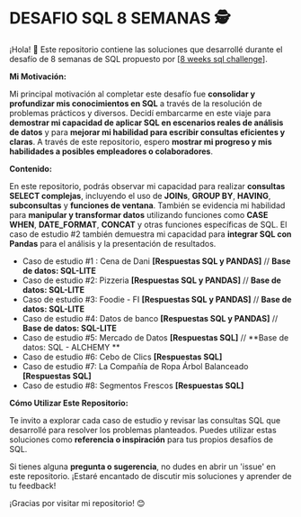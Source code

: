 # **DESAFIO SQL 8 SEMANAS** 🕵️

¡Hola! 👋 Este repositorio contiene las soluciones que desarrollé durante el desafío de 8 semanas de SQL propuesto por [[8 weeks sql challenge](https://8weeksqlchallenge.com/)].

**Mi Motivación:**

Mi principal motivación al completar este desafío fue **consolidar y profundizar mis conocimientos en SQL** a través de la resolución de problemas prácticos y diversos. Decidí embarcarme en este viaje para **demostrar mi capacidad de aplicar SQL en escenarios reales de análisis de datos** y para **mejorar mi habilidad para escribir consultas eficientes y claras**. A través de este repositorio, espero **mostrar mi progreso y mis habilidades a posibles empleadores o colaboradores**.

**Contenido:**

En este repositorio, podrás observar mi capacidad para realizar **consultas SELECT complejas**, incluyendo el uso de **JOINs**, **GROUP BY**, **HAVING**, **subconsultas** y **funciones de ventana**. También se evidencia mi habilidad para **manipular y transformar datos** utilizando funciones como **CASE WHEN**, **DATE_FORMAT**, **CONCAT** y otras funciones específicas de SQL. El caso de estudio #2 también demuestra mi capacidad para **integrar SQL con Pandas** para el análisis y la presentación de resultados.

- Caso de estudio #1 : Cena de Dani **[Respuestas SQL y PANDAS]** // **Base de datos: SQL-LITE**
- Caso de estudio #2: Pizzeria **[Respuestas SQL y PANDAS]** // **Base de datos: SQL-LITE**
- Caso de estudio #3: Foodie - FI **[Respuestas SQL y PANDAS]**  // **Base de datos: SQL-LITE**
- Caso de estudio #4: Datos de banco **[Respuestas SQL y PANDAS]** // **Base de datos: SQL-LITE**
- Caso de estudio #5: Mercado de Datos **[Respuestas SQL]**  // **Base de datos: SQL - ALCHEMY **
- Caso de estudio #6: Cebo de Clics **[Respuestas SQL]**
- Caso de estudio #7: La Compañía de Ropa Árbol Balanceado **[Respuestas SQL]**
- Caso de estudio #8: Segmentos Frescos **[Respuestas SQL]**


**Cómo Utilizar Este Repositorio:**

Te invito a explorar cada caso de estudio y revisar las consultas SQL que desarrollé para resolver los problemas planteados. Puedes utilizar estas soluciones como **referencia o inspiración** para tus propios desafíos de SQL.

Si tienes alguna **pregunta o sugerencia**, no dudes en abrir un 'issue' en este repositorio. ¡Estaré encantado de discutir mis soluciones y aprender de tu feedback!

¡Gracias por visitar mi repositorio! 😊
